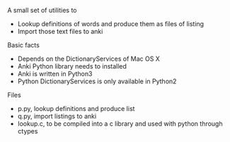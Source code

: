 A small set of utilities to

 - Lookup definitions of words and produce them as files of listing
 - Import those text files to anki

Basic facts

 - Depends on the DictionaryServices of Mac OS X
 - Anki Python library needs to installed
 - Anki is written in Python3
 - Python DictionaryServices is only available in Python2

Files

 - p.py, lookup definitions and produce list
 - q.py, import listings to anki
 - lookup.c, to be compiled into a c library and used with python through ctypes
